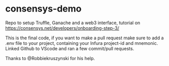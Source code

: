 # consensys-demo

Repo to setup Truffle, Ganache and a web3 interface, tutorial on https://consensys.net/developers/onboarding-step-3/

This is the final code, if you want to make a pull request make sure to add a .env file to your project, containing your Infura project-id and mnemonic.
Linked Github to VScode and ran a few commit/pull requests.

Thanks to @Robbiekruszynski for his help.
